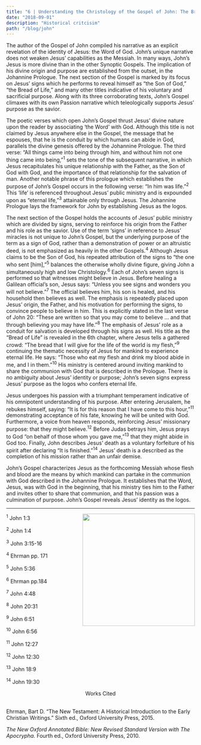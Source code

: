 ```yaml
---
title: "6 | Understanding the Christology of the Gospel of John: The Bread of Life"
date: "2018-09-01"
description: "Historical critcisim"
path: "/blog/john"
---
```


The author of the Gospel of John compiled his narrative as an explicit revelation of the identity of Jesus: the Word of God. John’s unique narrative does not weaken Jesus’ capabilities as the Messiah. In many ways, John’s Jesus is more divine than in the other Synoptic Gospels. The implication of his divine origin and purpose are established from the outset, in the Johannine Prologue. The next section of the Gospel is marked by its focus on Jesus’ signs which he performs to reveal himself as “the Son of God,” “the Bread of Life,” and many other titles indicative of his voluntary and sacrificial purpose. Along with its three corroborating texts, John’s Gospel climaxes with its own Passion narrative which teleologically supports Jesus’ purpose as the savior.

The poetic verses which open John’s Gospel thrust Jesus’ divine nature upon the reader by associating ‘the Word’ with God. Although this title is not claimed by Jesus anywhere else in the Gospel, the message that he espouses, that he is the conduit by which humans can abide in God, parallels the divine genesis offered by the Johannine Prologue. The third verse: “All things came into being through him, and without him not one thing came into being,”<sup>1</sup> sets the tone of the subsequent narrative, in which Jesus recapitulates his unique relationship with the Father, as the Son of God with God, and the importance of that relationship for the salvation of man. Another notable phrase of this prologue which establishes the purpose of John’s Gospel occurs in the following verse: “In him was life.”<sup>2</sup> This ‘life’ is referenced throughout Jesus’ public ministry and is expounded upon as “eternal life,”<sup>3</sup> attainable only through Jesus. The Johannine Prologue lays the framework for John by establishing Jesus as the logos.

The next section of the Gospel holds the accounts of Jesus’ public ministry which are divided by signs, serving to reinforce his origin from the Father and his role as the savior. Use of the term ‘signs’ in reference to Jesus’ miracles is not unique to John’s Gospel, but the underlying purpose of the term as a sign of God, rather than a demonstration of power or an altruistic deed, is not emphasized as heavily in the other Gospels.<sup>4</sup> Although Jesus claims to be the Son of God, his repeated attribution of the signs to “the one who sent [him],”<sup>5</sup> balances the otherwise wholly divine figure, giving John a simultaneously high and low Christology.<sup>6</sup> Each of John’s seven signs is performed so that witnesses might believe in Jesus. Before healing a Galilean official’s son, Jesus says: “Unless you see signs and wonders you will not believe.”<sup>7</sup> The official believes him, his son is healed, and his household then believes as well. The emphasis is repeatedly placed upon Jesus’ origin, the Father, and his motivation for performing the signs, to convince people to believe in him. This is explicitly stated in the last verse of John 20: “These are written so that you may come to believe … and that through believing you may have life.”<sup>8</sup> The emphasis of Jesus’ role as a conduit for salvation is developed through his signs as well. His title as the “Bread of Life” is revealed in the 6th chapter, where Jesus tells a gathered crowd: “The bread that I will give for the life of the world is my flesh,”<sup>9</sup> continuing the thematic necessity of Jesus for mankind to experience eternal life. He says: “Those who eat my flesh and drink my blood abide in me, and I in them.”<sup>10</sup> His ministry is centered around inviting mankind to share the communion with God that is described in the Prologue. There is no ambiguity about Jesus’ identity or purpose; John’s seven signs express Jesus’ purpose as the logos who confers eternal life.

Jesus undergoes his passion with a triumphant temperament indicative of his omnipotent understanding of his purpose. After entering Jerusalem, he rebukes himself, saying: “It is for this reason that I have come to this hour,”<sup>11</sup> demonstrating acceptance of his fate, knowing he will be united with God. Furthermore, a voice from heaven responds, reinforcing Jesus’ missionary purpose: that they might believe.<sup>12</sup> Before Judas betrays him, Jesus prays to God “on behalf of those whom you gave me,”<sup>13</sup> that they might abide in God too. Finally, John describes Jesus’ death as a voluntary forfeiture of his spirit after declaring “It is finished.”<sup>14</sup> Jesus’ death is a described as the completion of his mission rather than an unfair demise.

John’s Gospel characterizes Jesus as the forthcoming Messiah whose flesh and blood are the means by which mankind can partake in the communion with God described in the Johannine Prologue. It establishes that the Word, Jesus, was with God in the beginning, that his ministry ties him to the Father and invites other to share that communion, and that his passion was a culmination of purpose. John’s Gospel reveals Jesus’ identity as the logos.

---
  <img src='https://murphypone.github.io/Homepage/pdocs/imgs/john.jpg' width=300px style='float: right'>

<sup>1</sup> John 1:3

<sup>2</sup> John 1:4

<sup>3</sup> John 3:15-16

<sup>4</sup> Ehrman pp. 171

<sup>5</sup> John 5:36

<sup>6</sup> Ehrman pp.184

<sup>7</sup> John 4:48

<sup>8</sup> John 20:31

<sup>9</sup> John 6:51

<sup>10</sup> John 6:56

<sup>11</sup> John 12:27

<sup>12</sup> John 12:30

<sup>13</sup> John 18:9

<sup>14</sup> John 19:30


<center>Works Cited</center>
<br>

  Ehrman, Bart D. “The New Testament: A Historical Introduction to the Early Christian
    Writings.” Sixth ed., Oxford University Press, 2015.

  *The New Oxford Annotated Bible: New Revised Standard Version with The Apocrypha.* Fourth
    ed., Oxford University Press, 2010.